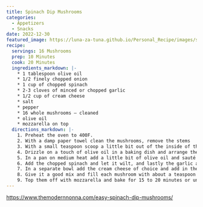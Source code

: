 ```yaml
---
title: Spinach Dip Mushrooms
categories:
  - Appetizers
  - Snacks
date: 2022-12-30
featured_image: https://luna-za-tuna.github.io/Personal_Recipe/images/spinach_dip_mushrooms.webp
recipe:
  servings: 16 Mushrooms
  prep: 10 Minutes
  cook: 20 Minutes
  ingredients_markdown: |-
    * 1 tablespoon olive oil
    * 1/2 finely chopped onion
    * 1 cup of chopped spinach
    * 2-3 cloves of minced or chopped garlic
    * 1/2 cup of cream cheese
    * salt
    * pepper
    * 16 whole mushrooms — cleaned
    * olive oil
    * mozzarella on top
  directions_markdown: |-
    1. Preheat the oven to 400F. 
    2. With a damp paper towel clean the mushrooms, remove the stems
    3. With a small teaspoon scoop a little bit out of the inside of the mushroom and do this with each one.
    4. Drizzle on a touch of olive oil in a baking dish and arrange them on top. 
    5. In a pan on medium heat add a little bit of olive oil and sauté the onions.
    6. Add the chopped spinach and let it wilt, and lastly the garlic and let that cook off for 30 seconds. Take it off the heat. 
    7. In a separate bowl add the cream cheese of choice and add in the sautéed spinach, onions and garlic.
    8. Give it a good mix and fill each mushroom with about a teaspoon of filling.
    9. Top them off with mozzarella and bake for 15 to 20 minutes or until fully cooked and the cheese is melted. Enjoy
---
```

<https://www.themodernnonna.com/easy-spinach-dip-mushrooms/>
